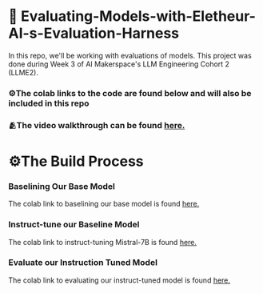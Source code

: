 # 🤖 Evaluating-Models-with-Eletheur-AI-s-Evaluation-Harness

In this repo, we'll be working with evaluations of models. This project was done during Week 3 of AI Makerspace's LLM Engineering Cohort 2 (LLME2).

### ⚙️The colab links to the code are found below and will also be included in this repo 

### 🫂The video walkthrough can be found [here.]([https://www.loom.com/share/883c58fce40241999ab5b6c716c24135?sid=3d9a1279-65ed-4bee-b1d5-2cbc32ef53d1](https://www.loom.com/share/672300a6608a4cb08003e405c62457d0?sid=bf69b721-710b-4b2b-a49e-949f5f5ae06f))

# ⚙️The Build Process

### Baselining Our Base Model
The colab link to baselining our base model is found [here.]()

### Instruct-tune our Baseline Model
The colab link to instruct-tuning Mistral-7B is found [here.]()

### Evaluate our Instruction Tuned Model
The colab link to evaluating our instruct-tuned model is found [here.]()
